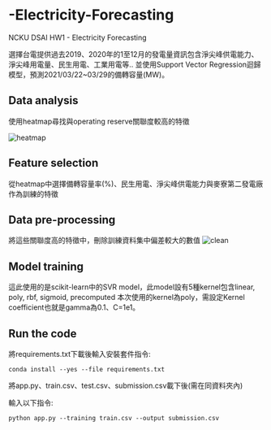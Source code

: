 
# -Electricity-Forecasting

NCKU DSAI HW1 - Electricity Forecasting

選擇台電提供過去2019、2020年的1至12月的發電量資訊包含淨尖峰供電能力、淨尖峰用電量、民生用電、工業用電等..
並使用Support Vector Regression迴歸模型，預測2021/03/22~03/29的備轉容量(MW)。

## Data analysis ##
使用heatmap尋找與operating reserve關聯度較高的特徵

![heatmap](https://user-images.githubusercontent.com/63357025/111800306-c7cf6900-8906-11eb-94db-4adac1107136.jpeg)

## Feature selection ##
從heatmap中選擇備轉容量率(%)、民生用電、淨尖峰供電能力與麥寮第二發電廠作為訓練的特徵

## Data pre-processing ##
將這些關聯度高的特徵中，刪除訓練資料集中偏差較大的數值
![clean](https://user-images.githubusercontent.com/63357025/111805766-4da1e300-890c-11eb-8afa-6b268e1b3876.png)

## Model training ##
這此使用的是scikit-learn中的SVR model，此model設有5種kernel包含linear, poly, rbf, sigmoid, precomputed
本次使用的kernel為poly，需設定Kernel coefficient也就是gamma為0.1、C=1e1。



## Run the code ##
將requirements.txt下載後輸入安裝套件指令:
```
conda install --yes --file requirements.txt
```
將app.py、train.csv、test.csv、submission.csv載下後(需在同資料夾內)

輸入以下指令:
```
python app.py --training train.csv --output submission.csv
```
